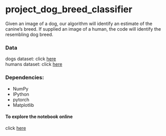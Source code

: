 # project_dog_breed_classifier
Given an image of a dog, our algorithm will identify an estimate of the canine’s breed. If supplied an image of a human, the code will identify the resembling dog breed.

### Data
dogs dataset: click [here](https://s3-us-west-1.amazonaws.com/udacity-aind/dog-project/dogImages.zip)   <br>
humans dataset: click [here](https://s3-us-west-1.amazonaws.com/udacity-aind/dog-project/lfw.zip)


### Dependencies:

- NumPy
- IPython
- pytorch
- Matplotlib


#### To explore the notebook online
click [here](https://nbviewer.jupyter.org/github/Afalqannas/project_dog_breed_classifier/blob/main/dog_app.ipynb)
